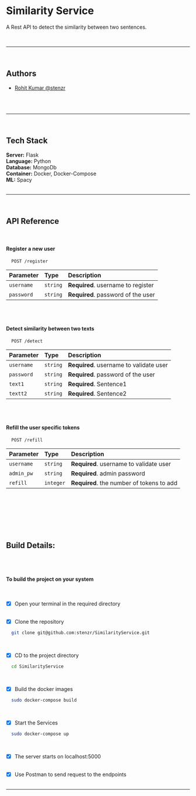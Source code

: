 # Similarity Service

A Rest API to detect the similarity between two sentences.

</br>

---

</br>

## Authors

- [Rohit Kumar @stenzr](https://github.com/stenzr)

</br></br>

---

</br>

## Tech Stack

**Server:** Flask \
**Language:** Python \
**Database:** MongoDb \
**Container:** Docker, Docker-Compose \
**ML:** Spacy
</br></br>

---

</br>

## API Reference

</br>

#### Register a new user

```http
  POST /register
```

| Parameter  | Type     | Description                        |
| :--------- | :------- | :--------------------------------- |
| `username` | `string` | **Required**. username to register |
| `password` | `string` | **Required**. password of the user |

</br></br>

#### Detect similarity between two texts

```http
  POST /detect
```

| Parameter  | Type     | Description                             |
| :--------- | :------- | :-------------------------------------- |
| `username` | `string` | **Required**. username to validate user |
| `password` | `string` | **Required**. password of the user      |
| `text1`    | `string` | **Required**. Sentence1                 |
| `textt2`   | `string` | **Required**. Sentence2                 |

</br></br>

#### Refill the user specific tokens

```http
  POST /refill
```

| Parameter  | Type      | Description                               |
| :--------- | :-------- | :---------------------------------------- |
| `username` | `string`  | **Required**. username to validate user   |
| `admin_pw` | `string`  | **Required**. admin password              |
| `refill`   | `integer` | **Required**. the number of tokens to add |

## <br/></br>

</br>

## Build Details:

</br></br>

#### To build the project on your system

</br>

- [x] Open your terminal in the required directory
      </br></br>

- [x] Clone the repository

```bash
  git clone git@github.com:stenzr/SimilarityService.git
```

</br>

- [x] CD to the project directory

```bash
  cd SimilarityService
```

</br>

- [x] Build the docker images

```bash
  sudo docker-compose build
```

</br>

- [x] Start the Services

```bash
  sudo docker-compose up
```

</br>

- [x] The server starts on localhost:5000
      </br></br>

- [x] Use Postman to send request to the endpoints
      </br></br>

---
